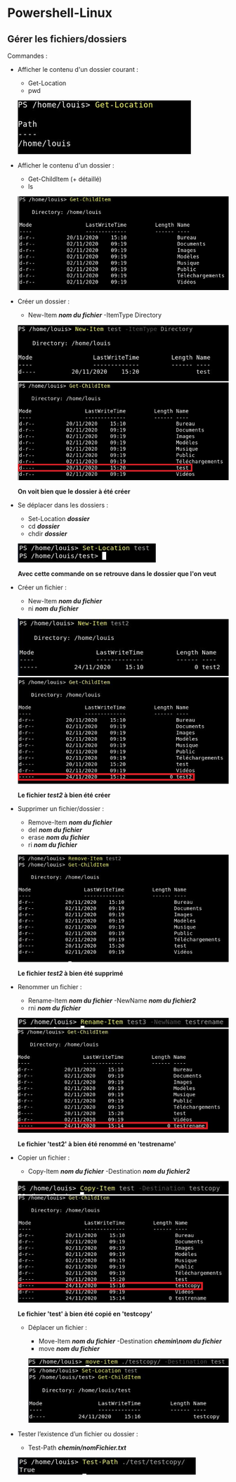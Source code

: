 # Powershell-Linux 


## Gérer les fichiers/dossiers


Commandes : 

- Afficher le contenu d'un dossier courant : 
    - Get-Location 
    - pwd 
    
    ![](ressources/2.jpg) 

- Afficher le contenu d'un dossier :
    - Get-ChildItem (+ détaillé)
    - ls
    
    ![](ressources/1.jpg)

- Créer un dossier :
    - New-Item ***nom du fichier*** -ItemType Directory 
  
  ![](ressources/3.jpg)
  ![](ressources/4.jpg)
  
  **On voit bien que le dossier à été créer** 

- Se déplacer dans les dossiers : 
    - Set-Location ***dossier*** 
    - cd ***dossier*** 
    - chdir ***dossier*** 
    
    ![](ressources/E.jpg)

    **Avec cette commande on se retrouve dans le dossier que l'on veut** 

- Créer un fichier :
    - New-Item ***nom du fichier*** 
    - ni ***nom du fichier***
    
    ![](ressources/F.jpg)
    ![](ressources/F2.jpg)

    **Le fichier ***test2*** à bien été créer**

- Supprimer un fichier/dossier : 
    - Remove-Item ***nom du fichier*** 
    - del ***nom du fichier*** 
    - erase ***nom du fichier*** 
    - ri ***nom du fichier***
    
    ![](ressources/G.jpg)

    **Le fichier ***test2*** à bien été supprimé**


- Renommer un fichier : 
    - Rename-Item ***nom du fichier*** -NewName ***nom du fichier2*** 
    - rni ***nom du fichier***
   
    ![](ressources/H.jpg)
    ![](ressources/H2.jpg)

    **Le fichier 'test2' à bien été renommé en 'testrename'**


- Copier un fichier : 
    - Copy-Item ***nom du fichier*** -Destination ***nom du fichier2***
    
    ![](ressources/I.jpg)
    ![](ressources/I2.jpg)

    **Le fichier 'test' à bien été copié en 'testcopy'**


  - Déplacer un fichier : 
    - Move-Item ***nom du fichier*** -Destination ***chemin\nom du fichier*** 
    - move ***nom du fichier***
    
    ![](ressources/J.jpg)
    ![](ressources/K.jpg)

  

- Tester l’existence d’un fichier ou dossier : 
    - Test-Path ***chemin/nomFichier.txt***
   
    ![](ressources/L.jpg)
